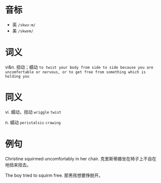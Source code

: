 # 音标

- 英 `/skwɜːm/`
- 美 `/skwɝm/`

# 词义

vi&n. 扭动；蠕动
`to twist your body from side to side because you are uncomfortable or nervous, or to get free from something which is holding you`

# 同义

vi. 蠕动，扭动
`wriggle` `twist`

n. 蠕动
`peristalsis` `crawing`

# 例句

Christine squirmed uncomfortably in her chair.
克里斯蒂娜坐在椅子上不自在地扭来扭去。

The boy tried to squirm free.
那男孩想要挣脱开。


